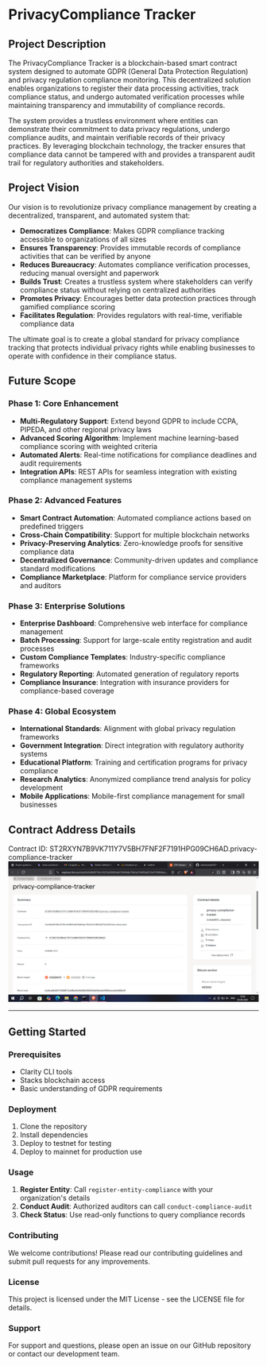 # PrivacyCompliance Tracker

## Project Description

The PrivacyCompliance Tracker is a blockchain-based smart contract system designed to automate GDPR (General Data Protection Regulation) and privacy regulation compliance monitoring. This decentralized solution enables organizations to register their data processing activities, track compliance status, and undergo automated verification processes while maintaining transparency and immutability of compliance records.

The system provides a trustless environment where entities can demonstrate their commitment to data privacy regulations, undergo compliance audits, and maintain verifiable records of their privacy practices. By leveraging blockchain technology, the tracker ensures that compliance data cannot be tampered with and provides a transparent audit trail for regulatory authorities and stakeholders.

## Project Vision

Our vision is to revolutionize privacy compliance management by creating a decentralized, transparent, and automated system that:

- **Democratizes Compliance**: Makes GDPR compliance tracking accessible to organizations of all sizes
- **Ensures Transparency**: Provides immutable records of compliance activities that can be verified by anyone
- **Reduces Bureaucracy**: Automates compliance verification processes, reducing manual oversight and paperwork
- **Builds Trust**: Creates a trustless system where stakeholders can verify compliance status without relying on centralized authorities
- **Promotes Privacy**: Encourages better data protection practices through gamified compliance scoring
- **Facilitates Regulation**: Provides regulators with real-time, verifiable compliance data

The ultimate goal is to create a global standard for privacy compliance tracking that protects individual privacy rights while enabling businesses to operate with confidence in their compliance status.

## Future Scope

### Phase 1: Core Enhancement
- **Multi-Regulatory Support**: Extend beyond GDPR to include CCPA, PIPEDA, and other regional privacy laws
- **Advanced Scoring Algorithm**: Implement machine learning-based compliance scoring with weighted criteria
- **Automated Alerts**: Real-time notifications for compliance deadlines and audit requirements
- **Integration APIs**: REST APIs for seamless integration with existing compliance management systems

### Phase 2: Advanced Features
- **Smart Contract Automation**: Automated compliance actions based on predefined triggers
- **Cross-Chain Compatibility**: Support for multiple blockchain networks
- **Privacy-Preserving Analytics**: Zero-knowledge proofs for sensitive compliance data
- **Decentralized Governance**: Community-driven updates and compliance standard modifications
- **Compliance Marketplace**: Platform for compliance service providers and auditors

### Phase 3: Enterprise Solutions
- **Enterprise Dashboard**: Comprehensive web interface for compliance management
- **Batch Processing**: Support for large-scale entity registration and audit processes
- **Custom Compliance Templates**: Industry-specific compliance frameworks
- **Regulatory Reporting**: Automated generation of regulatory reports
- **Compliance Insurance**: Integration with insurance providers for compliance-based coverage

### Phase 4: Global Ecosystem
- **International Standards**: Alignment with global privacy regulation frameworks
- **Government Integration**: Direct integration with regulatory authority systems
- **Educational Platform**: Training and certification programs for privacy compliance
- **Research Analytics**: Anonymized compliance trend analysis for policy development
- **Mobile Applications**: Mobile-first compliance management for small businesses

## Contract Address Details

Contract ID: ST2RXYN7B9VK711Y7V5BH7FNF2F7191HPG09CH6AD.privacy-compliance-tracker
![alt text](image.png)

---

## Getting Started

### Prerequisites
- Clarity CLI tools
- Stacks blockchain access
- Basic understanding of GDPR requirements

### Deployment
1. Clone the repository
2. Install dependencies
3. Deploy to testnet for testing
4. Deploy to mainnet for production use

### Usage
1. **Register Entity**: Call `register-entity-compliance` with your organization's details
2. **Conduct Audit**: Authorized auditors can call `conduct-compliance-audit`
3. **Check Status**: Use read-only functions to query compliance records

### Contributing
We welcome contributions! Please read our contributing guidelines and submit pull requests for any improvements.

### License
This project is licensed under the MIT License - see the LICENSE file for details.

### Support

For support and questions, please open an issue on our GitHub repository or contact our development team.

